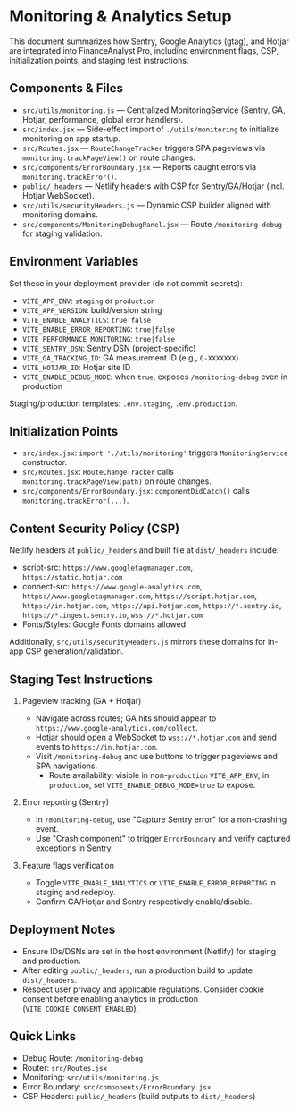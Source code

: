 # Monitoring & Analytics Setup

This document summarizes how Sentry, Google Analytics (gtag), and Hotjar are integrated into FinanceAnalyst Pro, including environment flags, CSP, initialization points, and staging test instructions.

## Components & Files
- `src/utils/monitoring.js` — Centralized MonitoringService (Sentry, GA, Hotjar, performance, global error handlers).
- `src/index.jsx` — Side-effect import of `./utils/monitoring` to initialize monitoring on app startup.
- `src/Routes.jsx` — `RouteChangeTracker` triggers SPA pageviews via `monitoring.trackPageView()` on route changes.
- `src/components/ErrorBoundary.jsx` — Reports caught errors via `monitoring.trackError()`.
- `public/_headers` — Netlify headers with CSP for Sentry/GA/Hotjar (incl. Hotjar WebSocket).
- `src/utils/securityHeaders.js` — Dynamic CSP builder aligned with monitoring domains.
- `src/components/MonitoringDebugPanel.jsx` — Route `/monitoring-debug` for staging validation.

## Environment Variables
Set these in your deployment provider (do not commit secrets):
- `VITE_APP_ENV`: `staging` or `production`
- `VITE_APP_VERSION`: build/version string
- `VITE_ENABLE_ANALYTICS`: `true|false`
- `VITE_ENABLE_ERROR_REPORTING`: `true|false`
- `VITE_PERFORMANCE_MONITORING`: `true|false`
- `VITE_SENTRY_DSN`: Sentry DSN (project-specific)
- `VITE_GA_TRACKING_ID`: GA measurement ID (e.g., `G-XXXXXXX`)
- `VITE_HOTJAR_ID`: Hotjar site ID
- `VITE_ENABLE_DEBUG_MODE`: when `true`, exposes `/monitoring-debug` even in production

Staging/production templates: `.env.staging`, `.env.production`.

## Initialization Points
- `src/index.jsx`: `import './utils/monitoring'` triggers `MonitoringService` constructor.
- `src/Routes.jsx`: `RouteChangeTracker` calls `monitoring.trackPageView(path)` on route changes.
- `src/components/ErrorBoundary.jsx`: `componentDidCatch()` calls `monitoring.trackError(...)`.

## Content Security Policy (CSP)
Netlify headers at `public/_headers` and built file at `dist/_headers` include:
- script-src: `https://www.googletagmanager.com`, `https://static.hotjar.com`
- connect-src: `https://www.google-analytics.com`, `https://www.googletagmanager.com`, `https://script.hotjar.com`, `https://in.hotjar.com`, `https://api.hotjar.com`, `https://*.sentry.io`, `https://*.ingest.sentry.io`, `wss://*.hotjar.com`
- Fonts/Styles: Google Fonts domains allowed

Additionally, `src/utils/securityHeaders.js` mirrors these domains for in-app CSP generation/validation.

## Staging Test Instructions
1) Pageview tracking (GA + Hotjar)
   - Navigate across routes; GA hits should appear to `https://www.google-analytics.com/collect`.
   - Hotjar should open a WebSocket to `wss://*.hotjar.com` and send events to `https://in.hotjar.com`.
   - Visit `/monitoring-debug` and use buttons to trigger pageviews and SPA navigations.
     - Route availability: visible in non-`production` `VITE_APP_ENV`; in `production`, set `VITE_ENABLE_DEBUG_MODE=true` to expose.

2) Error reporting (Sentry)
   - In `/monitoring-debug`, use "Capture Sentry error" for a non-crashing event.
   - Use "Crash component" to trigger `ErrorBoundary` and verify captured exceptions in Sentry.

3) Feature flags verification
   - Toggle `VITE_ENABLE_ANALYTICS` or `VITE_ENABLE_ERROR_REPORTING` in staging and redeploy.
   - Confirm GA/Hotjar and Sentry respectively enable/disable.

## Deployment Notes
- Ensure IDs/DSNs are set in the host environment (Netlify) for staging and production.
- After editing `public/_headers`, run a production build to update `dist/_headers`.
- Respect user privacy and applicable regulations. Consider cookie consent before enabling analytics in production (`VITE_COOKIE_CONSENT_ENABLED`).

## Quick Links
- Debug Route: `/monitoring-debug`
- Router: `src/Routes.jsx`
- Monitoring: `src/utils/monitoring.js`
- Error Boundary: `src/components/ErrorBoundary.jsx`
- CSP Headers: `public/_headers` (build outputs to `dist/_headers`)
